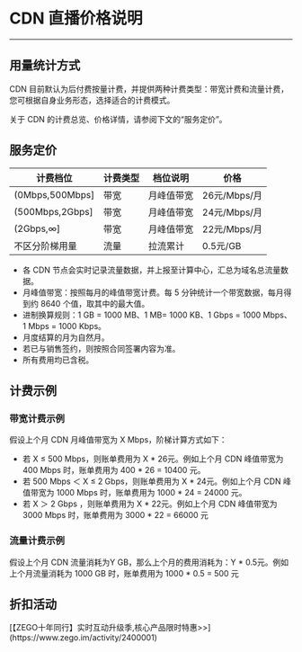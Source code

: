# CDN 直播价格说明

- - -

## 用量统计方式

CDN 目前默认为后付费按量计费，并提供两种计费类型：带宽计费和流量计费，您可根据自身业务形态，选择适合的计费模式。

关于 CDN 的计费总览、价格详情，请参阅下文的“服务定价”。

## 服务定价

|计费档位|计费类型|档位说明|价格|
|-|-|-|-|
|(0Mbps,500Mbps]|带宽 |月峰值带宽|26元/Mbps/月|
|(500Mbps,2Gbps]|带宽 |月峰值带宽|24元/Mbps/月|
|(2Gbps,∞]|带宽 |月峰值带宽|22元/Mbps/月|
|不区分阶梯用量|流量|拉流累计|0.5元/GB|

<Note title="说明">


- 各 CDN 节点会实时记录流量数据，并上报至计算中心，汇总为域名总流量数据。
- 月峰值带宽：按照每月的峰值带宽计费。每 5 分钟统计一个带宽数据，每月得到约 8640 个值，取其中的最大值。
- 进制换算规则：1 GB = 1000 MB、1 MB= 1000 KB、1 Gbps = 1000 Mbps、1 Mbps = 1000 Kbps。
- 月度结算的月为自然月。
- 若已与销售签约，则按照合同签署内容为准。   
- 所有费用均已含税。
</Note>

## 计费示例

### 带宽计费示例

假设上个月 CDN 月峰值带宽为 X Mbps，阶梯计算方式如下：
- 若 X ≤ 500 Mbps，则账单费用为 X * 26元。例如上个月 CDN 峰值带宽为 400 Mbps 时，账单费用为 400 * 26 = 10400 元。
- 若 500 Mbps ＜ X ≤ 2 Gbps，则账单费用为 X * 24元。例如上个月 CDN 峰值带宽为 1000 Mbps 时，账单费用为 1000 * 24 = 24000 元。
- 若 X ＞ 2 Gbps ，则账单费用为 X * 22元。例如上个月 CDN 峰值带宽为 3000 Mbps 时，账单费用为 3000 * 22 = 66000 元


### 流量计费示例

假设上个月 CDN 流量消耗为Y GB，那么上个月的费用消耗为：Y * 0.5元。例如上个月流量消耗为 1000 GB 时，账单费用为 1000 * 0.5 = 500 元

## 折扣活动

<Note title="说明">
    [【ZEGO十年同行】实时互动升级季,核心产品限时特惠>>](https://www.zego.im/activity/2400001)
</Note>

<Content />